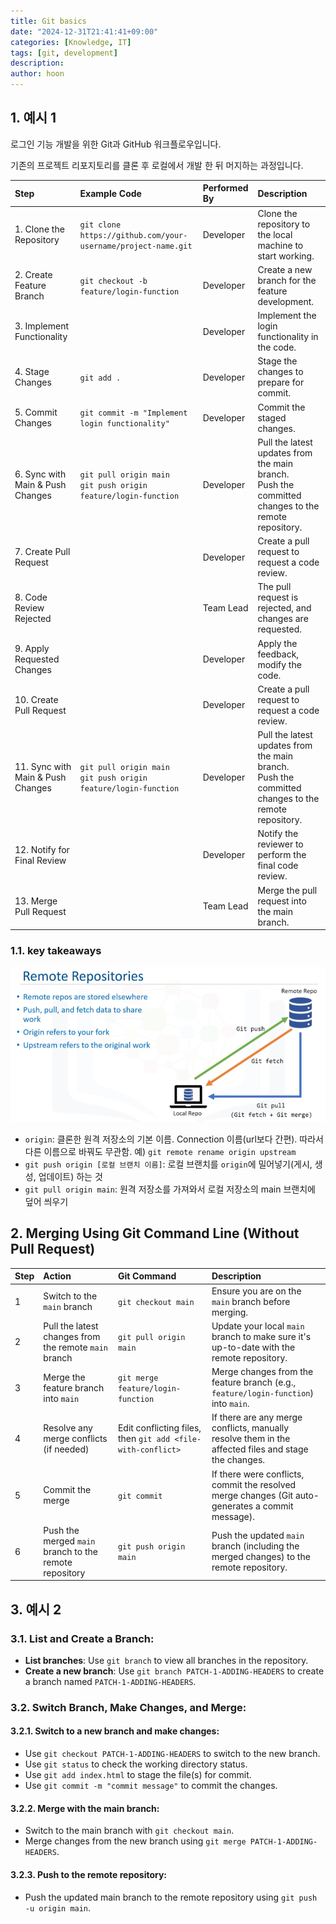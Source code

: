 ```yaml
---
title: Git basics
date: "2024-12-31T21:41:41+09:00"
categories: [Knowledge, IT]
tags: [git, development]
description: 
author: hoon
---
```


## 1. 예시 1
로그인 기능 개발을 위한 Git과 GitHub 워크플로우입니다.

기존의 프로젝트 리포지토리를 클론 후 로컬에서 개발 한 뒤 머지하는 과정입니다.

| Step                              | Example Code                                                          | Performed By | Description                                                                                            |
| :-------------------------------- | :-------------------------------------------------------------------- | :----------- | :----------------------------------------------------------------------------------------------------- |
| 1. Clone the Repository           | `git clone https://github.com/your-username/project-name.git`         | Developer    | Clone the repository to the local machine to start working.                                            |
| 2. Create Feature Branch          | `git checkout -b feature/login-function`                              | Developer    | Create a new branch for the feature development.                                                       |
| 3. Implement Functionality        |                                                                       | Developer    | Implement the login functionality in the code.                                                         |
| 4. Stage Changes                  | `git add .`                                                           | Developer    | Stage the changes to prepare for commit.                                                               |
| 5. Commit Changes                 | `git commit -m "Implement login functionality"`                       | Developer    | Commit the staged changes.                                                                             |
| 6. Sync with Main & Push Changes  | `git pull origin main` <br/> `git push origin feature/login-function` | Developer    | Pull the latest updates from the main branch.<br/>Push the committed changes to the remote repository. |
| 7. Create Pull Request            |                                                                       | Developer    | Create a pull request to request a code review.                                                        |
| 8. Code Review Rejected           |                                                                       | Team Lead    | The pull request is rejected, and changes are requested.                                               |
| 9. Apply Requested Changes        |                                                                       | Developer    | Apply the feedback, modify the code.                                                                   |
| 10. Create Pull Request           |                                                                       | Developer    | Create a pull request to request a code review.                                                        |
| 11. Sync with Main & Push Changes | `git pull origin main` <br/> `git push origin feature/login-function` | Developer    | Pull the latest updates from the main branch.<br/>Push the committed changes to the remote repository. |
| 12. Notify for Final Review       |                                                                       | Developer    | Notify the reviewer to perform the final code review.                                                  |
| 13. Merge Pull Request            |                                                                       | Team Lead    | Merge the pull request into the main branch.                                                           |

### 1.1. key takeaways
![alt text](posts\2024-12-31-git-workflow-remote-repositories.png)
- `origin`: 클론한 원격 저장소의 기본 이름. Connection 이름(url보다 간편). 따라서 다른 이름으로 바꿔도 무관함. 예) `git remote rename origin upstream`
- `git push origin [로컬 브랜치 이름]`: 로컬 브랜치를 `origin`에 밀어넣기(게시, 생성, 업데이트) 하는 것
- `git pull origin main`: 원격 저장소를 가져와서 로컬 저장소의 main 브랜치에 덮어 씌우기

## 2. Merging Using Git Command Line (Without Pull Request)

| Step | Action                                                 | Git Command                                                 | Description                                                                                          |
| :--- | :----------------------------------------------------- | :---------------------------------------------------------- | :--------------------------------------------------------------------------------------------------- |
| 1    | Switch to the `main` branch                            | `git checkout main`                                         | Ensure you are on the `main` branch before merging.                                                  |
| 2    | Pull the latest changes from the remote `main` branch  | `git pull origin main`                                      | Update your local `main` branch to make sure it's up-to-date with the remote repository.             |
| 3    | Merge the feature branch into `main`                   | `git merge feature/login-function`                          | Merge changes from the feature branch (e.g., `feature/login-function`) into `main`.                  |
| 4    | Resolve any merge conflicts (if needed)                | Edit conflicting files, then `git add <file-with-conflict>` | If there are any merge conflicts, manually resolve them in the affected files and stage the changes. |
| 5    | Commit the merge                                       | `git commit`                                                | If there were conflicts, commit the resolved merge changes (Git auto-generates a commit message).    |
| 6    | Push the merged `main` branch to the remote repository | `git push origin main`                                      | Push the updated `main` branch (including the merged changes) to the remote repository.              |

## 3. 예시 2

### 3.1. **List and Create a Branch**:
- **List branches**: Use `git branch` to view all branches in the repository.  
- **Create a new branch**: Use `git branch PATCH-1-ADDING-HEADERS` to create a branch named `PATCH-1-ADDING-HEADERS`.  

### 3.2. **Switch Branch, Make Changes, and Merge**:
#### 3.2.1. Switch to a new branch and make changes:  
- Use `git checkout PATCH-1-ADDING-HEADERS` to switch to the new branch.  
- Use `git status` to check the working directory status.  
- Use `git add index.html` to stage the file(s) for commit.  
- Use `git commit -m "commit message"` to commit the changes.  

#### 3.2.2. Merge with the main branch:  
- Switch to the main branch with `git checkout main`.  
- Merge changes from the new branch using `git merge PATCH-1-ADDING-HEADERS`.  

#### 3.2.3. Push to the remote repository:  
- Push the updated main branch to the remote repository using `git push -u origin main`. 